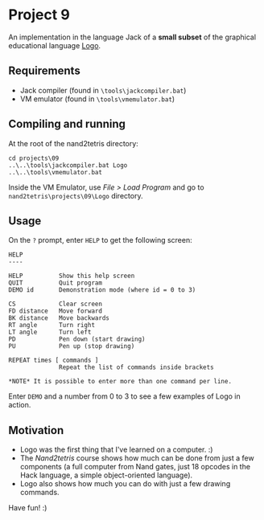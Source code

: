 # Project 9

An implementation in the language Jack of a **small subset** of the graphical educational language [Logo](https://en.wikipedia.org/wiki/Logo_(programming_language)).

## Requirements

- Jack compiler (found in `\tools\jackcompiler.bat`)
- VM emulator (found in `\tools\vmemulator.bat`)

## Compiling and running

At the root of the nand2tetris directory:

```
cd projects\09
..\..\tools\jackcompiler.bat Logo
..\..\tools\vmemulator.bat
```

Inside the VM Emulator, use *File > Load Program* and go to `nand2tetris\projects\09\Logo` directory.

## Usage

On the `?` prompt, enter `HELP` to get the following screen:

```
HELP
----

HELP          Show this help screen
QUIT          Quit program
DEMO id       Demonstration mode (where id = 0 to 3)

CS            Clear screen
FD distance   Move forward
BK distance   Move backwards
RT angle      Turn right
LT angle      Turn left
PD            Pen down (start drawing)
PU            Pen up (stop drawing)

REPEAT times [ commands ]
              Repeat the list of commands inside brackets

*NOTE* It is possible to enter more than one command per line.
```

Enter `DEMO` and a number from 0 to 3 to see a few examples of Logo in action.

## Motivation

- Logo was the first thing that I've learned on a computer. :)
- The *Nand2tetris* course shows how much can be done from just a few components (a full computer from Nand gates, just 18 opcodes in the Hack language, a simple object-oriented language).
- Logo also shows how much you can do with just a few drawing commands.

Have fun! :)
